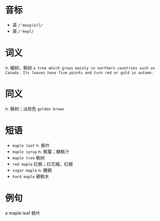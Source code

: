 # 音标

- 英 `/'meɪp(ə)l/`
- 美 `/'mepl/`

# 词义

n. 槭树，枫树
`a tree which grows mainly in northern countries such as Canada. Its leaves have five points and turn red or gold in autumn.`

# 同义

n. 枫树；淡棕色
`golden brown`

# 短语

- `maple leaf` n. 枫叶
- `maple syrup` n. 枫蜜；糖枫汁
- `maple tree` 枫树
- `red maple` 红枫；红花槭，红槭
- `sugar maple` n. 糖枫
- `hard maple` 硬枫木

# 例句

a maple leaf
枫叶


